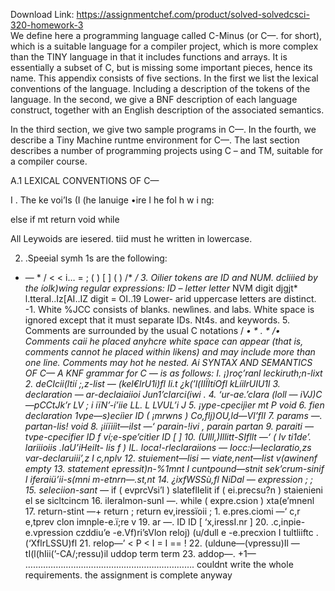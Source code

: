 Download Link: https://assignmentchef.com/product/solved-solvedcsci-320-homework-3
<br>
We define here a programming language called C-Minus (or C—. for short), which is a suitable language for a compiler project, which is more complex than the TINY language in that it includes functions and arrays. It is essentially a subset of C, but is missing some important pieces, hence its name. This appendix consists of five sections. In the first we list the lexical conventions of the language. Including a description of the tokens of the language. In the second, we give a BNF description of each language construct, together with an English description of the associated semantics.

In the third section, we give two sample programs in C—. In the fourth, we describe a Tiny Machine runtme environment for C—. The last section describes a number of programming projects using C – and TM, suitable for a compiler course.

A.1 LEXICAL CONVENTIONS OF C—

I . The ke voi’Is (I (he lanuige •ire I he fol h w i ng:

else if mt return void while

All Leywoids are iesered. tiid must he written in lowercase.

2. .Speeial symh 1s are the following:

+ — * / &lt; &lt; i… = ; ( ) [ ] ( ) /* */ 3. Oilier tokens are ID and NUM. dcliiied by the íolk)wing regular expressions: ID – letter letter* NVM digit djgjt* l.tteraI..Iz[AI..IZ digit = OI..19 Lower- arid uppercase letters are distinct. -1. White %JCC consists of blanks. newlìnes. and labs. White space is ignored except that it must separate IDs. Nt4s. and keywords. 5. Comments are surrounded by the usual C notations / *• * . * /• Comments caii he placed anyhcre white space can appear (that is, comments cannot he placed within likens) and may include more than one line. Comments may hot he nested. Ai SYNTAX AND SEMANTICS OF C— A KNF grammar for C — is as follows: I. ¡)roç’ranl leckiruth;n-lixt 2. deCIcii(ltií ;,z-list — (kel€lrU1i)fl Ii.t ¿k(’l(IIÏItíOfl kLíilrUIU1l 3. declaration — ar-declaiaiioi Jun1’cIarci(iwi . 4. ‘ur-ae.’cIara (loll — iVJ)C—pCCtJk’r LV ; i iïN’-í’iie LL. L LVUL’i J 5. ¡ype-cpecijìer mt P void 6. fien _declaration 1vpe—s)eciìer ID ( ¡mrwns ) Co,flj)OU,ld—Vl’flI 7. params —. partan-lis! void 8. ¡iiïiiìt—iIst —‘ parain-!ivi , parain partan 9. paraiti — tvpe-cpecifier ID f ví;e-spe’citìer ID [ ] 10. (Ulll,)Illitt-SIfllt —‘ ( lv ti1de’. lariiioiis .IaU’iHeiIt- lis f ) IL. loca!-rleclaraiions — Iocc:l—Ieclaratio,zs var-declaruiii’,z I c,nplv 12. stuiement—lisi — viate,nent—list v(awinenf empty 13. statement epressit)n-%1mnt I cuntpound—stnit sek’crum-sinif I iferaiü’ii-s(mni m-etnrn—.st,nt 14. ¿ixfWSSù,fl_ NiDal — expression ; ; 15. seleciion-sant —* if ( evprcVsi’l ) slateflIelit if ( ei.precsu?n ) staienieni el se sicltcincm 16. ileralmon-sunI —. while ( expre.csion ) xta(e’mnenl 17. return-stint —+ return ; return ev,iressïoii ; 1. e.pres.ciomi —‘ c,r e,tprev clon imnple-e.ï;re v 19. ar —. ID ID [ ‘x,iressI.nr ] 20. .c,inpie-e.vpression czddiu’e -e.Vf)ri’sVlon reloj) (u/dull e -e.precxion I tultliiftc . (‘XflrLSSU)fl 21. relop—’ &lt; P &lt; I = I == ! 22. (uldune—(vpressu)Il — tI(l(hIii(’-CA/;ressu)il uddop term term 23. addop—. +1— …………………………………………………………. couldnt write the whole requirements. the assignment is complete anyway